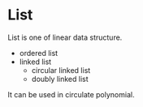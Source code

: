 # List

List is one of linear data structure.

- ordered list
- linked list
	- circular linked list
	- doubly linked list

It can be used in circulate polynomial.